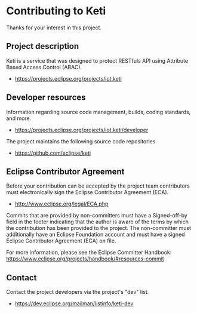 # Contributing to Keti

Thanks for your interest in this project.

## Project description

Keti is a service that was designed to protect RESTfuls API using Attribute
Based Access Control (ABAC).

* https://projects.eclipse.org/projects/iot.keti

## Developer resources

Information regarding source code management, builds, coding standards, and
more.

* https://projects.eclipse.org/projects/iot.keti/developer

The project maintains the following source code repositories

* https://github.com/eclipse/keti

## Eclipse Contributor Agreement

Before your contribution can be accepted by the project team contributors must
electronically sign the Eclipse Contributor Agreement (ECA).

* http://www.eclipse.org/legal/ECA.php

Commits that are provided by non-committers must have a Signed-off-by field in
the footer indicating that the author is aware of the terms by which the
contribution has been provided to the project. The non-committer must
additionally have an Eclipse Foundation account and must have a signed Eclipse
Contributor Agreement (ECA) on file.

For more information, please see the Eclipse Committer Handbook:
https://www.eclipse.org/projects/handbook/#resources-commit

## Contact

Contact the project developers via the project's "dev" list.

* https://dev.eclipse.org/mailman/listinfo/keti-dev

